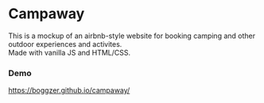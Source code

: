 # Campaway
This is a mockup of an airbnb-style website for booking camping and other outdoor experiences and activites.<br>
Made with vanilla JS and HTML/CSS.

### Demo
https://boggzer.github.io/campaway/
